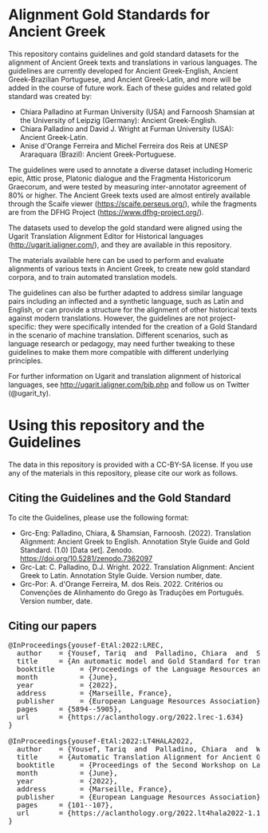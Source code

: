 # Alignment Gold Standards for Ancient Greek

This repository contains guidelines and gold standard datasets for the alignment of Ancient Greek texts and translations in various languages. The guidelines are currently developed for Ancient Greek-English, Ancient Greek-Brazilian Portuguese, and Ancient Greek-Latin, and more will be added in the course of future work. Each of these guides and related gold standard was created by:  

* Chiara Palladino at Furman University (USA) and Farnoosh Shamsian at the University of Leipzig (Germany): Ancient Greek-English.
* Chiara Palladino and David J. Wright at Furman University (USA): Ancient Greek-Latin.
* Anise d'Orange Ferreira and Michel Ferreira dos Reis at UNESP Araraquara (Brazil): Ancient Greek-Portuguese. 

The guidelines were used to annotate a diverse dataset including Homeric epic, Attic prose, Platonic dialogue and the Fragmenta Historicorum Graecorum, and were tested by measuring inter-annotator agreement of 80% or higher. The Ancient Greek texts used are almost entirely available through the Scaife viewer (https://scaife.perseus.org/), while the fragments are from the DFHG Project (https://www.dfhg-project.org/).  

The datasets used to develop the gold standard were aligned using the Ugarit Translation Alignment Editor for Historical languages (http://ugarit.ialigner.com/), and they are available in this repository.  

The materials available here can be used to perform and evaluate alignments of various texts in Ancient Greek, to create new gold standard corpora, and to train automated translation models.  

The guidelines can also be further adapted to address similar language pairs including an inflected and a synthetic language, such as Latin and English, or can provide a structure for the alignment of other historical texts against modern translations. However, the guidelines are not project-specific: they were specifically intended for the creation of a Gold Standard in the scenario of machine translation. Different scenarios, such as language research or pedagogy, may need further tweaking to these guidelines to make them more compatible with different underlying principles.

For further information on Ugarit and translation alignment of historical languages, see http://ugarit.ialigner.com/bib.php and follow us on Twitter (@ugarit_ty). 

# Using this repository and the Guidelines

The data in this repository is provided with a CC-BY-SA license. If you use any of the materials in this repository, please cite our work as follows.

## Citing the Guidelines and the Gold Standard

To cite the Guidelines, please use the following format:  
- Grc-Eng: Palladino, Chiara, & Shamsian, Farnoosh. (2022). Translation Alignment: Ancient Greek to English. Annotation Style Guide and Gold Standard. (1.0) [Data set]. Zenodo. https://doi.org/10.5281/zenodo.7362097  
- Grc-Lat: C. Palladino, D.J. Wright. 2022. Translation Alignment: Ancient Greek to Latin. Annotation Style Guide. Version number, date.  
- Grc-Por: A. d'Orange Ferreira, M. dos Reis. 2022. Critérios ou Convenções de Alinhamento do Grego às Traduções em Português. Version number, date.  

## Citing our papers 

<pre>
@InProceedings{yousef-EtAl:2022:LREC,
  author    = {Yousef, Tariq  and  Palladino, Chiara  and  Shamsian, Farnoosh  and  dâ€™Orange Ferreira, Anise  and  Ferreira dos Reis, Michel},
  title     = {An automatic model and Gold Standard for translation alignment of Ancient Greek},
  booktitle      = {Proceedings of the Language Resources and Evaluation Conference},
  month          = {June},
  year           = {2022},
  address        = {Marseille, France},
  publisher      = {European Language Resources Association},
  pages     = {5894--5905},
  url       = {https://aclanthology.org/2022.lrec-1.634}
}

@InProceedings{yousef-EtAl:2022:LT4HALA2022,
  author    = {Yousef, Tariq  and  Palladino, Chiara  and  Wright, David J.  and  Berti, Monica},
  title     = {Automatic Translation Alignment for Ancient Greek and Latin},
  booktitle      = {Proceedings of the Second Workshop on Language Technologies for Historical and Ancient Languages},
  month          = {June},
  year           = {2022},
  address        = {Marseille, France},
  publisher      = {European Language Resources Association},
  pages     = {101--107},
  url       = {https://aclanthology.org/2022.lt4hala2022-1.14}
}

</pre>
